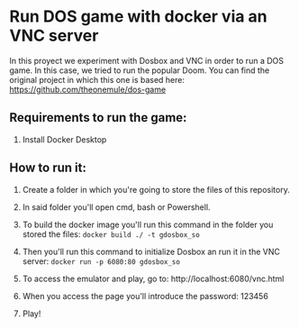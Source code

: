 # Run DOS game with docker via an VNC server

In this proyect we experiment with Dosbox and VNC in order to run a DOS game. In this case, we tried to run the popular Doom. 
You can find the original project in which this one is based here: https://github.com/theonemule/dos-game

## Requirements to run the game: 

1. Install Docker Desktop

## How to run it: 

1. Create a folder in which you're going to store the files of this repository. 

2. In said folder you'll open cmd, bash or Powershell. 

3. To build the docker image you'll run this command in the folder you stored the files: 
`docker build ./ -t gdosbox_so`

4. Then you'll run this command to initialize Dosbox an run it in the VNC server: 
`docker run -p 6080:80 gdosbox_so`

5. To access the emulator and play, go to: http://localhost:6080/vnc.html

6. When you access the page you'll introduce the password: 123456

7. Play!


